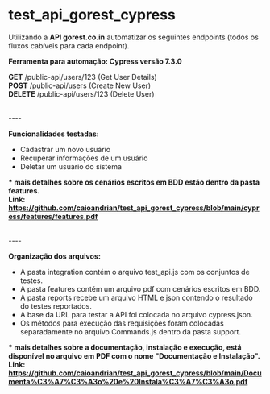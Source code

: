 # test_api_gorest_cypress
Utilizando a <b>API gorest.co.in</b> automatizar os seguintes endpoints (todos os fluxos cabíveis para cada endpoint).<br/>

<b>Ferramenta para automação: Cypress versão 7.3.0</b><br/>

<b>GET</b> /public-api/users/123 (Get User Details)<br/>
<b>POST</b> /public-api/users (Create New User)<br/>
<b>DELETE</b> /public-api/users/123 (Delete User)

<br/>----<br/>

<b>Funcionalidades testadas:<br/></b>

- Cadastrar um novo usuário<br/>
- Recuperar informações de um usuário<br/>
- Deletar um usuário do sistema<br/>

<b>* mais detalhes sobre os cenários escritos em BDD estão dentro da pasta features. <br/>
  Link: https://github.com/caioandrian/test_api_gorest_cypress/blob/main/cypress/features/features.pdf<br/></b>

<br/>----<br/>

<b>Organização dos arquivos:</b><br/>
- A pasta integration contém o arquivo test_api.js com os conjuntos de testes.<br/>
- A pasta features contém um arquivo pdf com cenários escritos em BDD.<br/>
- A pasta reports recebe um arquivo HTML e json contendo o resultado do testes reportados.
- A base da URL para testar a API foi colocada no arquivo cypress.json.<br/>
- Os métodos para execução das requisições foram colocadas separadamente no arquivo Commands.js dentro da pasta support.<br/>

<b>* mais detalhes sobre a documentação, instalação e execução, está disponível no arquivo em PDF com o nome "Documentação e Instalação".</br>
  Link: https://github.com/caioandrian/test_api_gorest_cypress/blob/main/Documenta%C3%A7%C3%A3o%20e%20Instala%C3%A7%C3%A3o.pdf
</b><br/>



